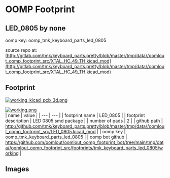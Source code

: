 # OOMP Footprint  
## LED_0805  by none  
  
oomp key: oomp_tmk_keyboard_parts_led_0805  
  
source repo at: [http://gitlab.com/tmk/keyboard_parts.pretty/blob/master/tmp/data//oomlout_oomp_footprint_src/XTAL_HC_49_TH.kicad_mod](http://gitlab.com/tmk/keyboard_parts.pretty/blob/master/tmp/data//oomlout_oomp_footprint_src/XTAL_HC_49_TH.kicad_mod)  
## Footprint  
  
[![working_kicad_pcb_3d.png](working_kicad_pcb_3d_600.png)](working_kicad_pcb_3d.png)  
  
[![working.png](working_600.png)](working.png)  
| name | value | 
| --- | --- | 
| footprint name | LED_0805 | 
| footprint description | LED 0805 smd package | 
| number of pads | 2 | 
| github path | http://github.com/tmk/keyboard_parts.pretty/blob/master/tmp/data//oomlout_oomp_footprint_src/LED_0805.kicad_mod | 
| oomp key | oomp_tmk_keyboard_parts_led_0805 | 
| oomp bot github | https://github.com/oomlout/oomlout_oomp_footprint_bot/tree/main/tmp/data//oomlout_oomp_footprint_src/footprints/tmk_keyboard_parts_led_0805/working | 
## Images  
